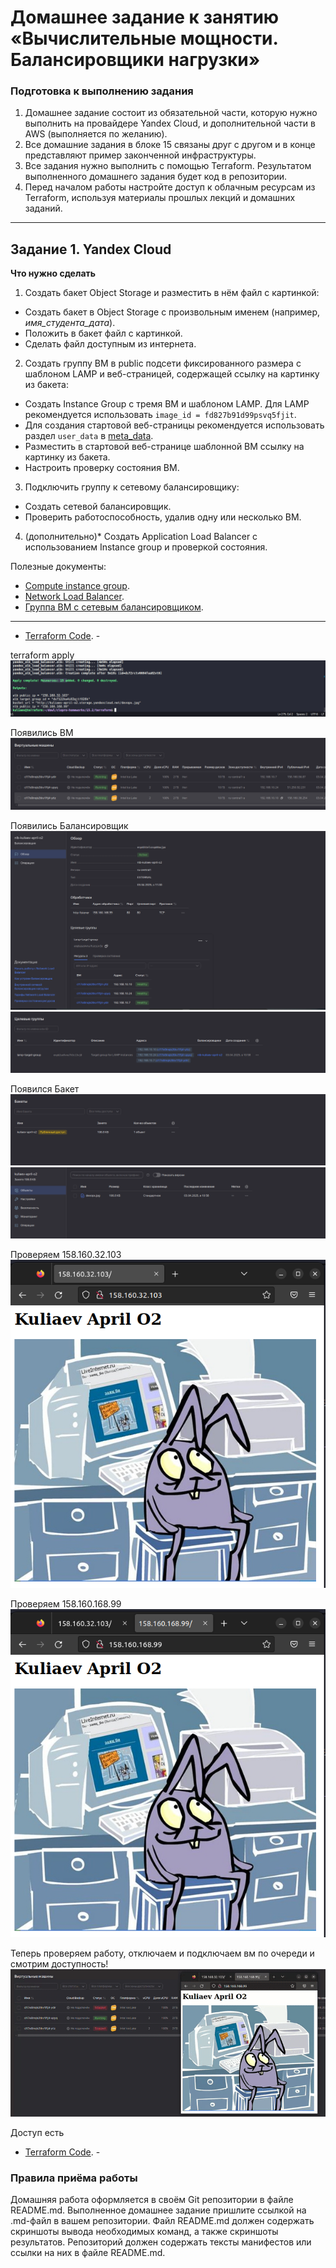 # Домашнее задание к занятию «Вычислительные мощности. Балансировщики нагрузки»

### Подготовка к выполнению задания

1. Домашнее задание состоит из обязательной части, которую нужно выполнить на провайдере Yandex Cloud, и дополнительной части в AWS (выполняется по желанию). 
2. Все домашние задания в блоке 15 связаны друг с другом и в конце представляют пример законченной инфраструктуры.  
3. Все задания нужно выполнить с помощью Terraform. Результатом выполненного домашнего задания будет код в репозитории. 
4. Перед началом работы настройте доступ к облачным ресурсам из Terraform, используя материалы прошлых лекций и домашних заданий.

---
## Задание 1. Yandex Cloud 

**Что нужно сделать**

1. Создать бакет Object Storage и разместить в нём файл с картинкой:

 - Создать бакет в Object Storage с произвольным именем (например, _имя_студента_дата_).
 - Положить в бакет файл с картинкой.
 - Сделать файл доступным из интернета.
 
2. Создать группу ВМ в public подсети фиксированного размера с шаблоном LAMP и веб-страницей, содержащей ссылку на картинку из бакета:

 - Создать Instance Group с тремя ВМ и шаблоном LAMP. Для LAMP рекомендуется использовать `image_id = fd827b91d99psvq5fjit`.
 - Для создания стартовой веб-страницы рекомендуется использовать раздел `user_data` в [meta_data](https://cloud.yandex.ru/docs/compute/concepts/vm-metadata).
 - Разместить в стартовой веб-странице шаблонной ВМ ссылку на картинку из бакета.
 - Настроить проверку состояния ВМ.
 
3. Подключить группу к сетевому балансировщику:

 - Создать сетевой балансировщик.
 - Проверить работоспособность, удалив одну или несколько ВМ.
4. (дополнительно)* Создать Application Load Balancer с использованием Instance group и проверкой состояния.

Полезные документы:

- [Compute instance group](https://registry.terraform.io/providers/yandex-cloud/yandex/latest/docs/resources/compute_instance_group).
- [Network Load Balancer](https://registry.terraform.io/providers/yandex-cloud/yandex/latest/docs/resources/lb_network_load_balancer).
- [Группа ВМ с сетевым балансировщиком](https://cloud.yandex.ru/docs/compute/operations/instance-groups/create-with-balancer).

---
- [Terraform Code](https://github.com/stitsyuk98/sys-pattern-homework_git/blob/main/15.2/terraform). -

terraform apply
![11-04-01](https://github.com/stitsyuk98/sys-pattern-homework_git/blob/main/15.2/png/15.2-1.png)

Появились ВМ
![11-04-01](https://github.com/stitsyuk98/sys-pattern-homework_git/blob/main/15.2/png/lamp_vm.png)

Появились Балансировщик
![11-04-01](https://github.com/stitsyuk98/sys-pattern-homework_git/blob/main/15.2/png/Balanser.png)
![11-04-01](https://github.com/stitsyuk98/sys-pattern-homework_git/blob/main/15.2/png/cel_group.png)

Появился Бакет
![11-04-01](https://github.com/stitsyuk98/sys-pattern-homework_git/blob/main/15.2/png/Bucket.png)
![11-04-01](https://github.com/stitsyuk98/sys-pattern-homework_git/blob/main/15.2/png/Buket_jpg.png)

Проверяем 158.160.32.103
![11-04-01](https://github.com/stitsyuk98/sys-pattern-homework_git/blob/main/15.2/png/1_balaser.png)

Проверяем 158.160.168.99
![11-04-01](https://github.com/stitsyuk98/sys-pattern-homework_git/blob/main/15.2/png/2_balaser.png)

 



 Теперь проверяем работу, отключаем и подключаем вм по очереди и смотрим доступность! 
![11-04-01](https://github.com/stitsyuk98/sys-pattern-homework_git/blob/main/15.2/png/15.2_png_final_360p.gif)

Доступ есть


- [Terraform Code](https://github.com/stitsyuk98/sys-pattern-homework_git/blob/main/15.2/terraform). -

### Правила приёма работы

Домашняя работа оформляется в своём Git репозитории в файле README.md. Выполненное домашнее задание пришлите ссылкой на .md-файл в вашем репозитории.
Файл README.md должен содержать скриншоты вывода необходимых команд, а также скриншоты результатов.
Репозиторий должен содержать тексты манифестов или ссылки на них в файле README.md.
